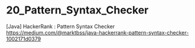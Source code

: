 # 20_Pattern_Syntax_Checker
[Java] HackerRank : Pattern Syntax Checker
https://medium.com/@marktbss/java-hackerrank-pattern-syntax-checker-1002171d0379

